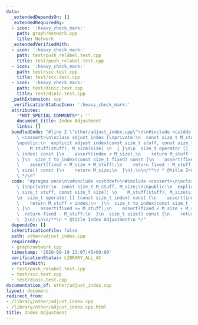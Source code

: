 ```yaml
---
data:
  _extendedDependsOn: []
  _extendedRequiredBy:
  - icon: ':heavy_check_mark:'
    path: graph/network.cpp
    title: Network
  _extendedVerifiedWith:
  - icon: ':heavy_check_mark:'
    path: test/push_relabel.test.cpp
    title: test/push_relabel.test.cpp
  - icon: ':heavy_check_mark:'
    path: test/scc.test.cpp
    title: test/scc.test.cpp
  - icon: ':heavy_check_mark:'
    path: test/dinic.test.cpp
    title: test/dinic.test.cpp
  _pathExtension: cpp
  _verificationStatusIcon: ':heavy_check_mark:'
  attributes:
    '*NOT_SPECIAL_COMMENTS*': ''
    document_title: Index Adjustment
    links: []
  bundledCode: "#line 2 \"other/adjust_index.cpp\"\n\n#include <cstddef>\n#include\
    \ <cassert>\n\nclass adjust_index {\nprivate:\n  const size_t M_stuff, M_size;\n\
    \npublic:\n  explicit adjust_index(const size_t stuff, const size_t size): \n\
    \    M_stuff(stuff), M_size(size) \n  { }\n\n  size_t operator [] (const size_t\
    \ index) const {\n    assert(index < M_size);\n    return M_stuff + index;\n \
    \ }\n  size_t to_index(const size_t fixed) const {\n    assert(fixed >= M_stuff);\n\
    \    assert(fixed < M_size + M_stuff);\n    return fixed - M_stuff;\n  }\n  size_t\
    \ size() const {\n    return M_size;\n  }\n};\n\n/**\n * @title Index Adjustment\n\
    \ */\n"
  code: "#pragma once\n\n#include <cstddef>\n#include <cassert>\n\nclass adjust_index\
    \ {\nprivate:\n  const size_t M_stuff, M_size;\n\npublic:\n  explicit adjust_index(const\
    \ size_t stuff, const size_t size): \n    M_stuff(stuff), M_size(size) \n  { }\n\
    \n  size_t operator [] (const size_t index) const {\n    assert(index < M_size);\n\
    \    return M_stuff + index;\n  }\n  size_t to_index(const size_t fixed) const\
    \ {\n    assert(fixed >= M_stuff);\n    assert(fixed < M_size + M_stuff);\n  \
    \  return fixed - M_stuff;\n  }\n  size_t size() const {\n    return M_size;\n\
    \  }\n};\n\n/**\n * @title Index Adjustment\n */"
  dependsOn: []
  isVerificationFile: false
  path: other/adjust_index.cpp
  requiredBy:
  - graph/network.cpp
  timestamp: '2020-09-19 13:07:45+09:00'
  verificationStatus: LIBRARY_ALL_AC
  verifiedWith:
  - test/push_relabel.test.cpp
  - test/scc.test.cpp
  - test/dinic.test.cpp
documentation_of: other/adjust_index.cpp
layout: document
redirect_from:
- /library/other/adjust_index.cpp
- /library/other/adjust_index.cpp.html
title: Index Adjustment
---
```

